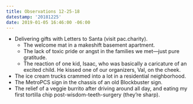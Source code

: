 ```yaml
---
title: Observations 12-25-18
datestamp: '20181225'
date: 2019-01-05 16:46:00 -06:00
---
```


- Delivering gifts with Letters to Santa (visit pac.charity).
	- The welcome mat in a makeshift basement apartment.
	- The lack of toxic pride or angst in the families we met—just pure gratitude.
	- The reaction of one kid, Isaac, who was basically a caricature of an excited child. He kissed one of our organizers, Val, on the cheek.
- The ice cream trucks crammed into a lot in a residential neighborhood.
- The MetroPCS sign in the chassis of an old Blockbuster sign.
- The relief of a veggie burrito after driving around all day, and eating my first tortilla chip post-wisdom-teeth-surgery (they’re sharp).
